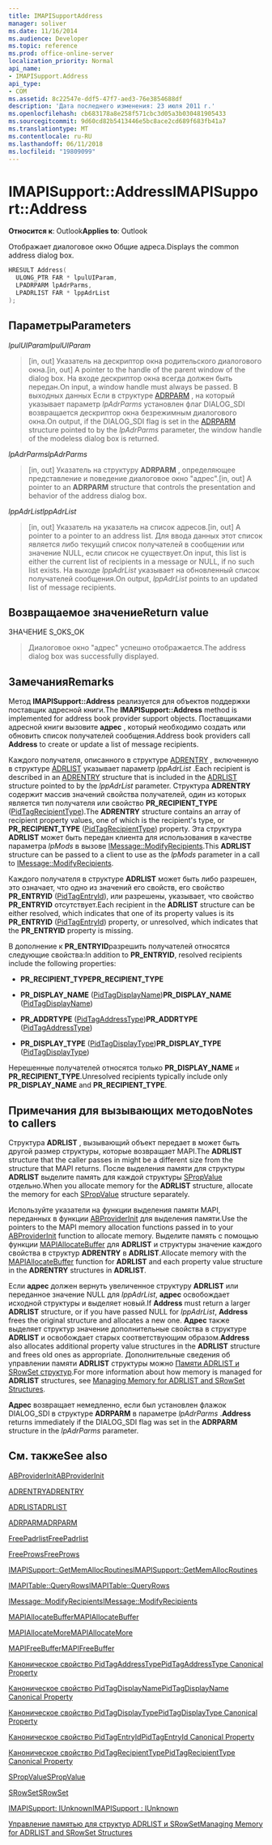 ```yaml
---
title: IMAPISupportAddress
manager: soliver
ms.date: 11/16/2014
ms.audience: Developer
ms.topic: reference
ms.prod: office-online-server
localization_priority: Normal
api_name:
- IMAPISupport.Address
api_type:
- COM
ms.assetid: 8c22547e-ddf5-47f7-aed3-76e3854688df
description: 'Дата последнего изменения: 23 июля 2011 г.'
ms.openlocfilehash: cb683178a8e258f571cbc3d05a3b030481905433
ms.sourcegitcommit: 9d60cd82b5413446e5bc8ace2cd689f683fb41a7
ms.translationtype: MT
ms.contentlocale: ru-RU
ms.lasthandoff: 06/11/2018
ms.locfileid: "19809099"
---
```

# <a name="imapisupportaddress"></a><span data-ttu-id="234bf-103">IMAPISupport::Address</span><span class="sxs-lookup"><span data-stu-id="234bf-103">IMAPISupport::Address</span></span>

  
  
<span data-ttu-id="234bf-104">**Относится к**: Outlook</span><span class="sxs-lookup"><span data-stu-id="234bf-104">**Applies to**: Outlook</span></span> 
  
<span data-ttu-id="234bf-105">Отображает диалоговое окно Общие адреса.</span><span class="sxs-lookup"><span data-stu-id="234bf-105">Displays the common address dialog box.</span></span> 
  
```cpp
HRESULT Address(
  ULONG_PTR FAR * lpulUIParam,
  LPADRPARM lpAdrParms,
  LPADRLIST FAR * lppAdrList
);
```

## <a name="parameters"></a><span data-ttu-id="234bf-106">Параметры</span><span class="sxs-lookup"><span data-stu-id="234bf-106">Parameters</span></span>

 <span data-ttu-id="234bf-107">_lpulUIParam_</span><span class="sxs-lookup"><span data-stu-id="234bf-107">_lpulUIParam_</span></span>
  
> <span data-ttu-id="234bf-108">[in, out] Указатель на дескриптор окна родительского диалогового окна.</span><span class="sxs-lookup"><span data-stu-id="234bf-108">[in, out] A pointer to the handle of the parent window of the dialog box.</span></span> <span data-ttu-id="234bf-109">На входе дескриптор окна всегда должен быть передан.</span><span class="sxs-lookup"><span data-stu-id="234bf-109">On input, a window handle must always be passed.</span></span> <span data-ttu-id="234bf-110">В выходных данных Если в структуре [ADRPARM](adrparm.md) , на который указывает параметр _lpAdrParms_ установлен флаг DIALOG_SDI возвращается дескриптор окна безрежимным диалогового окна.</span><span class="sxs-lookup"><span data-stu-id="234bf-110">On output, if the DIALOG_SDI flag is set in the [ADRPARM](adrparm.md) structure pointed to by the  _lpAdrParms_ parameter, the window handle of the modeless dialog box is returned.</span></span> 
    
 <span data-ttu-id="234bf-111">_lpAdrParms_</span><span class="sxs-lookup"><span data-stu-id="234bf-111">_lpAdrParms_</span></span>
  
> <span data-ttu-id="234bf-112">[in, out] Указатель на структуру **ADRPARM** , определяющее представление и поведение диалоговое окно "адрес".</span><span class="sxs-lookup"><span data-stu-id="234bf-112">[in, out] A pointer to an **ADRPARM** structure that controls the presentation and behavior of the address dialog box.</span></span> 
    
 <span data-ttu-id="234bf-113">_lppAdrList_</span><span class="sxs-lookup"><span data-stu-id="234bf-113">_lppAdrList_</span></span>
  
> <span data-ttu-id="234bf-114">[in, out] Указатель на указатель на список адресов.</span><span class="sxs-lookup"><span data-stu-id="234bf-114">[in, out] A pointer to a pointer to an address list.</span></span> <span data-ttu-id="234bf-115">Для ввода данных этот список является либо текущий список получателей в сообщении или значение NULL, если список не существует.</span><span class="sxs-lookup"><span data-stu-id="234bf-115">On input, this list is either the current list of recipients in a message or NULL, if no such list exists.</span></span> <span data-ttu-id="234bf-116">На выходе _lppAdrList_ указывает на обновленный список получателей сообщения.</span><span class="sxs-lookup"><span data-stu-id="234bf-116">On output,  _lppAdrList_ points to an updated list of message recipients.</span></span> 
    
## <a name="return-value"></a><span data-ttu-id="234bf-117">Возвращаемое значение</span><span class="sxs-lookup"><span data-stu-id="7">Return value</span></span>

<span data-ttu-id="234bf-118">ЗНАЧЕНИЕ S_OK</span><span class="sxs-lookup"><span data-stu-id="234bf-118">S_OK</span></span> 
  
> <span data-ttu-id="234bf-119">Диалоговое окно "адрес" успешно отображается.</span><span class="sxs-lookup"><span data-stu-id="234bf-119">The address dialog box was successfully displayed.</span></span>
    
## <a name="remarks"></a><span data-ttu-id="234bf-120">Замечания</span><span class="sxs-lookup"><span data-stu-id="234bf-120">Remarks</span></span>

<span data-ttu-id="234bf-121">Метод **IMAPISupport::Address** реализуется для объектов поддержки поставщик адресной книги.</span><span class="sxs-lookup"><span data-stu-id="234bf-121">The **IMAPISupport::Address** method is implemented for address book provider support objects.</span></span> <span data-ttu-id="234bf-122">Поставщиками адресной книги вызовите **адрес** , который необходимо создать или обновить список получателей сообщения.</span><span class="sxs-lookup"><span data-stu-id="234bf-122">Address book providers call **Address** to create or update a list of message recipients.</span></span> 
  
<span data-ttu-id="234bf-123">Каждого получателя, описанного в структуре [ADRENTRY](adrentry.md) , включенную в структуре [ADRLIST](adrlist.md) указывает параметр _lppAdrList_ .</span><span class="sxs-lookup"><span data-stu-id="234bf-123">Each recipient is described in an [ADRENTRY](adrentry.md) structure that is included in the [ADRLIST](adrlist.md) structure pointed to by the  _lppAdrList_ parameter.</span></span> <span data-ttu-id="234bf-124">Структура **ADRENTRY** содержит массив значений свойства получателей, один из которых является тип получателя или свойство **PR_RECIPIENT_TYPE** ([PidTagRecipientType](pidtagrecipienttype-canonical-property.md)).</span><span class="sxs-lookup"><span data-stu-id="234bf-124">The **ADRENTRY** structure contains an array of recipient property values, one of which is the recipient's type, or **PR_RECIPIENT_TYPE** ([PidTagRecipientType](pidtagrecipienttype-canonical-property.md)) property.</span></span> <span data-ttu-id="234bf-125">Эта структура **ADRLIST** может быть передан клиента для использования в качестве параметра _lpMods_ в вызове [IMessage::ModifyRecipients](imessage-modifyrecipients.md).</span><span class="sxs-lookup"><span data-stu-id="234bf-125">This **ADRLIST** structure can be passed to a client to use as the  _lpMods_ parameter in a call to [IMessage::ModifyRecipients](imessage-modifyrecipients.md).</span></span>
  
<span data-ttu-id="234bf-126">Каждого получателя в структуре **ADRLIST** может быть либо разрешен, это означает, что одно из значений его свойств, его свойство **PR_ENTRYID** ([PidTagEntryId](pidtagentryid-canonical-property.md)), или разрешены, указывает, что свойство **PR_ENTRYID** отсутствует.</span><span class="sxs-lookup"><span data-stu-id="234bf-126">Each recipient in the **ADRLIST** structure can be either resolved, which indicates that one of its property values is its **PR_ENTRYID** ([PidTagEntryId](pidtagentryid-canonical-property.md)) property, or unresolved, which indicates that the **PR_ENTRYID** property is missing.</span></span> 
  
<span data-ttu-id="234bf-127">В дополнение к **PR_ENTRYID**разрешить получателей относятся следующие свойства:</span><span class="sxs-lookup"><span data-stu-id="234bf-127">In addition to **PR_ENTRYID**, resolved recipients include the following properties:</span></span>
  
- <span data-ttu-id="234bf-128">**PR_RECIPIENT_TYPE**</span><span class="sxs-lookup"><span data-stu-id="234bf-128">**PR_RECIPIENT_TYPE**</span></span>
    
- <span data-ttu-id="234bf-129">**PR_DISPLAY_NAME** ([PidTagDisplayName](pidtagdisplayname-canonical-property.md))</span><span class="sxs-lookup"><span data-stu-id="234bf-129">**PR_DISPLAY_NAME** ([PidTagDisplayName](pidtagdisplayname-canonical-property.md))</span></span>
    
- <span data-ttu-id="234bf-130">**PR_ADDRTYPE** ([PidTagAddressType](pidtagaddresstype-canonical-property.md))</span><span class="sxs-lookup"><span data-stu-id="234bf-130">**PR_ADDRTYPE** ([PidTagAddressType](pidtagaddresstype-canonical-property.md))</span></span>
    
- <span data-ttu-id="234bf-131">**PR_DISPLAY_TYPE** ([PidTagDisplayType](pidtagdisplaytype-canonical-property.md))</span><span class="sxs-lookup"><span data-stu-id="234bf-131">**PR_DISPLAY_TYPE** ([PidTagDisplayType](pidtagdisplaytype-canonical-property.md))</span></span>
    
<span data-ttu-id="234bf-132">Нерешенные получателей относятся только **PR_DISPLAY_NAME** и **PR_RECIPIENT_TYPE**.</span><span class="sxs-lookup"><span data-stu-id="234bf-132">Unresolved recipients typically include only **PR_DISPLAY_NAME** and **PR_RECIPIENT_TYPE**.</span></span> 
  
## <a name="notes-to-callers"></a><span data-ttu-id="234bf-133">Примечания для вызывающих методов</span><span class="sxs-lookup"><span data-stu-id="234bf-133">Notes to callers</span></span>

<span data-ttu-id="234bf-134">Структура **ADRLIST** , вызывающий объект передает в может быть другой размер структуры, которые возвращает MAPI.</span><span class="sxs-lookup"><span data-stu-id="234bf-134">The **ADRLIST** structure that the caller passes in might be a different size from the structure that MAPI returns.</span></span> <span data-ttu-id="234bf-135">После выделения памяти для структуры **ADRLIST** выделите память для каждой структуры [SPropValue](spropvalue.md) отдельно.</span><span class="sxs-lookup"><span data-stu-id="234bf-135">When you allocate memory for the **ADRLIST** structure, allocate the memory for each [SPropValue](spropvalue.md) structure separately.</span></span> 
  
<span data-ttu-id="234bf-136">Используйте указатели на функции выделения памяти MAPI, переданных в функции [ABProviderInit](abproviderinit.md) для выделения памяти.</span><span class="sxs-lookup"><span data-stu-id="234bf-136">Use the pointers to the MAPI memory allocation functions passed in to your [ABProviderInit](abproviderinit.md) function to allocate memory.</span></span> <span data-ttu-id="234bf-137">Выделите память с помощью функции [MAPIAllocateBuffer](mapiallocatebuffer.md) для **ADRLIST** и структуры значение каждого свойства в структур **ADRENTRY** в **ADRLIST**.</span><span class="sxs-lookup"><span data-stu-id="234bf-137">Allocate memory with the [MAPIAllocateBuffer](mapiallocatebuffer.md) function for **ADRLIST** and each property value structure in the **ADRENTRY** structures in **ADRLIST**.</span></span> 
  
<span data-ttu-id="234bf-138">Если **адрес** должен вернуть увеличенное структуру **ADRLIST** или переданное значение NULL для _lppAdrList_, **адрес** освобождает исходной структуры и выделяет новый.</span><span class="sxs-lookup"><span data-stu-id="234bf-138">If **Address** must return a larger **ADRLIST** structure, or if you have passed NULL for  _lppAdrList_, **Address** frees the original structure and allocates a new one.</span></span> <span data-ttu-id="234bf-139">**Адрес** также выделяет структур значение дополнительные свойства в структуре **ADRLIST** и освобождает старых соответствующим образом.</span><span class="sxs-lookup"><span data-stu-id="234bf-139">**Address** also allocates additional property value structures in the **ADRLIST** structure and frees old ones as appropriate.</span></span> <span data-ttu-id="234bf-140">Дополнительные сведения об управлении памяти **ADRLIST** структуры можно [Памяти ADRLIST и SRowSet структур](managing-memory-for-adrlist-and-srowset-structures.md).</span><span class="sxs-lookup"><span data-stu-id="234bf-140">For more information about how memory is managed for **ADRLIST** structures, see [Managing Memory for ADRLIST and SRowSet Structures](managing-memory-for-adrlist-and-srowset-structures.md).</span></span>
  
 <span data-ttu-id="234bf-141">**Адрес** возвращает немедленно, если был установлен флажок DIALOG_SDI в структуре **ADRPARM** в параметре _lpAdrParms_ .</span><span class="sxs-lookup"><span data-stu-id="234bf-141">**Address** returns immediately if the DIALOG_SDI flag was set in the **ADRPARM** structure in the  _lpAdrParms_ parameter.</span></span> 
  
## <a name="see-also"></a><span data-ttu-id="234bf-142">См. также</span><span class="sxs-lookup"><span data-stu-id="234bf-142">See also</span></span>



[<span data-ttu-id="234bf-143">ABProviderInit</span><span class="sxs-lookup"><span data-stu-id="234bf-143">ABProviderInit</span></span>](abproviderinit.md)
  
[<span data-ttu-id="234bf-144">ADRENTRY</span><span class="sxs-lookup"><span data-stu-id="234bf-144">ADRENTRY</span></span>](adrentry.md)
  
[<span data-ttu-id="234bf-145">ADRLIST</span><span class="sxs-lookup"><span data-stu-id="234bf-145">ADRLIST</span></span>](adrlist.md)
  
[<span data-ttu-id="234bf-146">ADRPARM</span><span class="sxs-lookup"><span data-stu-id="234bf-146">ADRPARM</span></span>](adrparm.md)
  
[<span data-ttu-id="234bf-147">FreePadrlist</span><span class="sxs-lookup"><span data-stu-id="234bf-147">FreePadrlist</span></span>](freepadrlist.md)
  
[<span data-ttu-id="234bf-148">FreeProws</span><span class="sxs-lookup"><span data-stu-id="234bf-148">FreeProws</span></span>](freeprows.md)
  
[<span data-ttu-id="234bf-149">IMAPISupport::GetMemAllocRoutines</span><span class="sxs-lookup"><span data-stu-id="234bf-149">IMAPISupport::GetMemAllocRoutines</span></span>](imapisupport-getmemallocroutines.md)
  
[<span data-ttu-id="234bf-150">IMAPITable::QueryRows</span><span class="sxs-lookup"><span data-stu-id="234bf-150">IMAPITable::QueryRows</span></span>](imapitable-queryrows.md)
  
[<span data-ttu-id="234bf-151">IMessage::ModifyRecipients</span><span class="sxs-lookup"><span data-stu-id="234bf-151">IMessage::ModifyRecipients</span></span>](imessage-modifyrecipients.md)
  
[<span data-ttu-id="234bf-152">MAPIAllocateBuffer</span><span class="sxs-lookup"><span data-stu-id="234bf-152">MAPIAllocateBuffer</span></span>](mapiallocatebuffer.md)
  
[<span data-ttu-id="234bf-153">MAPIAllocateMore</span><span class="sxs-lookup"><span data-stu-id="234bf-153">MAPIAllocateMore</span></span>](mapiallocatemore.md)
  
[<span data-ttu-id="234bf-154">MAPIFreeBuffer</span><span class="sxs-lookup"><span data-stu-id="234bf-154">MAPIFreeBuffer</span></span>](mapifreebuffer.md)
  
[<span data-ttu-id="234bf-155">Каноническое свойство PidTagAddressType</span><span class="sxs-lookup"><span data-stu-id="234bf-155">PidTagAddressType Canonical Property</span></span>](pidtagaddresstype-canonical-property.md)
  
[<span data-ttu-id="234bf-156">Каноническое свойство PidTagDisplayName</span><span class="sxs-lookup"><span data-stu-id="234bf-156">PidTagDisplayName Canonical Property</span></span>](pidtagdisplayname-canonical-property.md)
  
[<span data-ttu-id="234bf-157">Каноническое свойство PidTagDisplayType</span><span class="sxs-lookup"><span data-stu-id="234bf-157">PidTagDisplayType Canonical Property</span></span>](pidtagdisplaytype-canonical-property.md)
  
[<span data-ttu-id="234bf-158">Каноническое свойство PidTagEntryId</span><span class="sxs-lookup"><span data-stu-id="234bf-158">PidTagEntryId Canonical Property</span></span>](pidtagentryid-canonical-property.md)
  
[<span data-ttu-id="234bf-159">Каноническое свойство PidTagRecipientType</span><span class="sxs-lookup"><span data-stu-id="234bf-159">PidTagRecipientType Canonical Property</span></span>](pidtagrecipienttype-canonical-property.md)
  
[<span data-ttu-id="234bf-160">SPropValue</span><span class="sxs-lookup"><span data-stu-id="234bf-160">SPropValue</span></span>](spropvalue.md)
  
[<span data-ttu-id="234bf-161">SRowSet</span><span class="sxs-lookup"><span data-stu-id="234bf-161">SRowSet</span></span>](srowset.md)
  
[<span data-ttu-id="234bf-162">IMAPISupport: IUnknown</span><span class="sxs-lookup"><span data-stu-id="234bf-162">IMAPISupport : IUnknown</span></span>](imapisupportiunknown.md)


[<span data-ttu-id="234bf-163">Управление памятью для структур ADRLIST и SRowSet</span><span class="sxs-lookup"><span data-stu-id="234bf-163">Managing Memory for ADRLIST and SRowSet Structures</span></span>](managing-memory-for-adrlist-and-srowset-structures.md)

